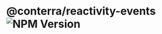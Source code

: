 # @conterra/reactivity-events ![NPM Version](https://img.shields.io/npm/v/%40conterra%2Freactivity-events)
